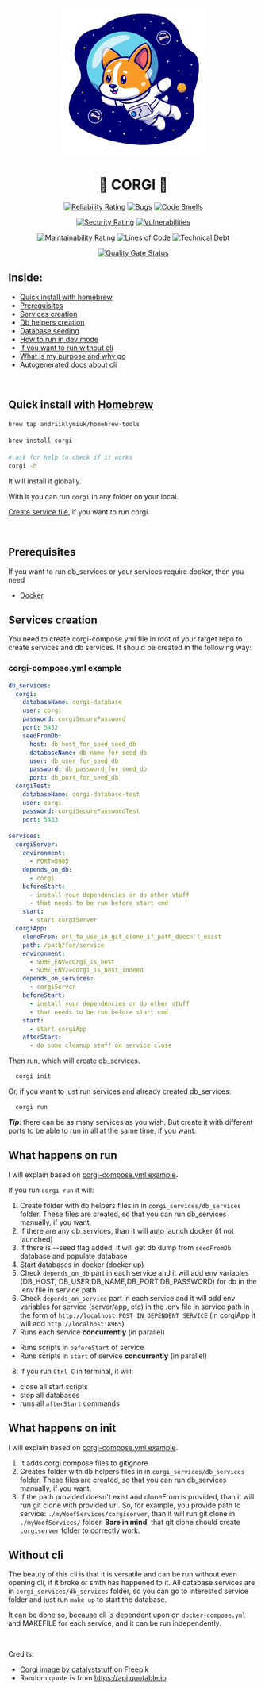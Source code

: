 <div align="center">
  <img width="300" height="300" src="./resources/corgi.png">
  
  # 🐶 CORGI 🐶
  [![Reliability Rating](https://sonarcloud.io/api/project_badges/measure?project=Andriiklymiuk_corgi&metric=reliability_rating)](https://sonarcloud.io/summary/new_code?id=Andriiklymiuk_corgi)
  [![Bugs](https://sonarcloud.io/api/project_badges/measure?project=Andriiklymiuk_corgi&metric=bugs)](https://sonarcloud.io/summary/new_code?id=Andriiklymiuk_corgi)
  [![Code Smells](https://sonarcloud.io/api/project_badges/measure?project=Andriiklymiuk_corgi&metric=code_smells)](https://sonarcloud.io/summary/new_code?id=Andriiklymiuk_corgi)

  [![Security Rating](https://sonarcloud.io/api/project_badges/measure?project=Andriiklymiuk_corgi&metric=security_rating)](https://sonarcloud.io/summary/new_code?id=Andriiklymiuk_corgi)
  [![Vulnerabilities](https://sonarcloud.io/api/project_badges/measure?project=Andriiklymiuk_corgi&metric=vulnerabilities)](https://sonarcloud.io/summary/new_code?id=Andriiklymiuk_corgi)

  [![Maintainability Rating](https://sonarcloud.io/api/project_badges/measure?project=Andriiklymiuk_corgi&metric=sqale_rating)](https://sonarcloud.io/summary/new_code?id=Andriiklymiuk_corgi)
  [![Lines of Code](https://sonarcloud.io/api/project_badges/measure?project=Andriiklymiuk_corgi&metric=ncloc)](https://sonarcloud.io/summary/new_code?id=Andriiklymiuk_corgi)
  [![Technical Debt](https://sonarcloud.io/api/project_badges/measure?project=Andriiklymiuk_corgi&metric=sqale_index)](https://sonarcloud.io/summary/new_code?id=Andriiklymiuk_corgi)

  [![Quality Gate Status](https://sonarcloud.io/api/project_badges/measure?project=Andriiklymiuk_corgi&metric=alert_status)](https://sonarcloud.io/summary/new_code?id=Andriiklymiuk_corgi)
</div>


## Inside:
- [Quick install with homebrew](#quick-install-with-homebrewhttpsbrewsh-without-repo-cloning)
- [Prerequisites](#prerequisites)
- [Services creation](#services-creation)
- [Db helpers creation](./resources/readme/db_helpers.md)
- [Database seeding](./resources/readme/db_helpers.md#database-seeding)
- [How to run in dev mode](./resources/readme/how_to_develop.md)
- [If you want to run without cli](#without-cli)
- [What is my purpose and why go](./resources/readme/why_it_exists.md)
- [Autogenerated docs about cli](./resources/readme/corgi.md)

</br>

## Quick install with [Homebrew](https://brew.sh)

```bash
brew tap andriiklymiuk/homebrew-tools

brew install corgi

# ask for help to check if it works
corgi -h
```

It will install it globally.

With it you can run `corgi` in any folder on your local.

[Create service file](#services-creation), if you want to run corgi.

</br>

## Prerequisites
If you want to run db_services or your services require docker, then you need
- [Docker](https://www.docker.com)

## Services creation

You need to create corgi-compose.yml file in root of your target repo to create services and db services.
It should be created in the following way:
### corgi-compose.yml example
```yml
db_services:
  corgi:
    databaseName: corgi-database
    user: corgi
    password: corgiSecurePassword
    port: 5432
    seedFromDb:
      host: db_host_for_seed_seed_db
      databaseName: db_name_for_seed_db
      user: db_user_for_seed_db
      password: db_password_for_seed_db
      port: db_port_for_seed_db
  corgiTest:
    databaseName: corgi-database-test
    user: corgi
    password: corgiSecurePasswordTest
    port: 5433

services:
  corgiServer:
    environment:
      - PORT=8965
    depends_on_db:
      - corgi
    beforeStart:
      - install your dependencies or do other stuff
      - that needs to be run before start cmd
    start:
      - start corgiServer
  corgiApp:
    cloneFrom: url_to_use_in_git_clone_if_path_doesn't_exist
    path: /path/for/service
    environment:
      - SOME_ENV=corgi_is_best
      - SOME_ENV2=corgi_is_best_indeed
    depends_on_services:
      - corgiServer
    beforeStart:
      - install your dependencies or do other stuff
      - that needs to be run before start cmd
    start:
      - start corgiApp
    afterStart:
      - do some cleanup staff on service close
```
Then run, which will create db_services.
```bash 
  corgi init
```
Or, if you want to just run services and already created db_services:
```bash 
  corgi run
```

***Tip***: there can be as many services as you wish. 
But create it with different ports to be able to run in all at the same time, if you want.

## What happens on run

I will explain based on [corgi-compose.yml example](#corgi-composeyml-example).

If you run ```corgi run``` it will:

1. Create folder with db helpers files in in ```corgi_services/db_services``` folder. 
These files are created, so that you can run db_services manually, if you want.
2. If there are any db_services, than it will auto launch docker (if not launched)
3. If there is --seed flag added, it will get db dump from ```seedFromDb``` database and populate database
4. Start databases in docker (docker up)
5. Check ```depends_on_db``` part in each service and it will add env variables (DB_HOST, DB_USER,DB_NAME,DB_PORT,DB_PASSWORD) for db in the .env file in service path 
6. Check ```depends_on_service``` part in each service and it will add env variables for service (server/app, etc) in the .env file in service path in the form of ```http://localhost:POST_IN_DEPENDENT_SERVICE``` (in corgiApp it will add ```http://localhost:8965```)
7. Runs each service **concurrently** (in parallel)
- Runs scripts in ```beforeStart``` of service
- Runs scripts in ```start``` of service **concurrently** (in parallel)
8. If you run ```Ctrl-C``` in terminal, it will:
- close all start scripts
- stop all databases
- runs all ```afterStart``` commands

## What happens on init

I will explain based on [corgi-compose.yml example](#corgi-composeyml-example).

1. It adds corgi compose files to gitignore
2. Creates folder with db helpers files in in ```corgi_services/db_services``` folder. 
These files are created, so that you can run db_services manually, if you want.
3. If the path provided doesn't exist and cloneFrom is provided, than it will run git clone with provided url. So, for example, you provide path to service: `./myWoofServices/corgiserver`, than it will run git clone in `./myWoofServices/` folder. **Bare in mind**, that git clone should create `corgiserver` folder to correctly work.

## Without cli

The beauty of this cli is that it is versatile and can be run without even opening cli, if it broke or smth has happened to it.
All database services are in `corgi_services/db_services` folder, so you can go to interested service folder and just run `make up` to start the database.

It can be done so, because cli is dependent upon on `docker-compose.yml` and MAKEFILE for each service, and it can be run independently.

</br>

Credits:

- <a href="https://www.freepik.com/free-vector/cute-corgi-dog-astronaut-floating-space-cartoon-vector-icon-illustration-animal-science-icon-concept-isolated-premium-vector-flat-cartoon-style_22271104.htm#query=corgi%20icon&position=7&from_view=keyword">Corgi image by catalyststuff</a> on Freepik
- Random quote is from https://api.quotable.io
